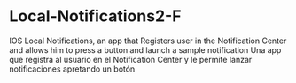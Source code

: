# Local-Notifications2-F
IOS Local Notifications, an app that Registers user in the Notification Center and allows him to press a button and launch a sample notification
Una app que registra al usuario en el Notification Center y le permite lanzar notificaciones apretando un botón
